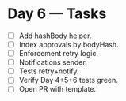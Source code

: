 
# Day 6 — Tasks

- [ ] Add hashBody helper.
- [ ] Index approvals by bodyHash.
- [ ] Enforcement retry logic.
- [ ] Notifications sender.
- [ ] Tests retry+notify.
- [ ] Verify Day 4+5+6 tests green.
- [ ] Open PR with template.
